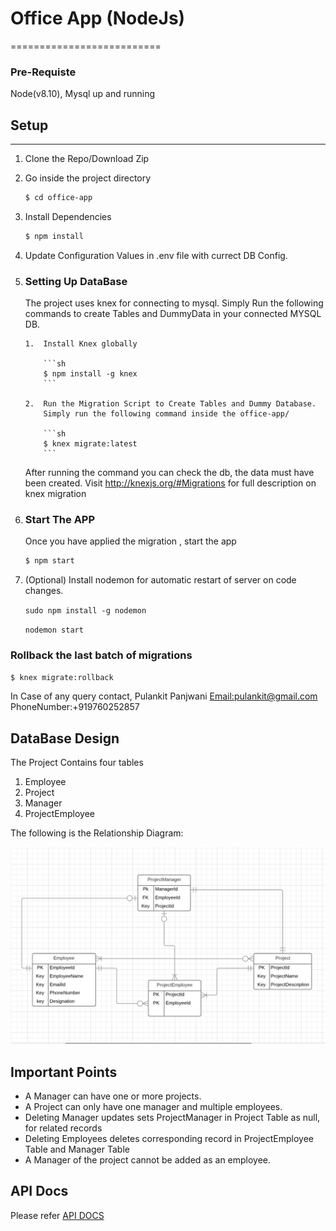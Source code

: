 # Office App (NodeJs)

==========================

### Pre-Requiste

Node(v8.10), Mysql up and running

## Setup

---

1.  Clone the Repo/Download Zip

2.  Go inside the project directory

    ```sh
    $ cd office-app
    ```

3.  Install Dependencies

    ```sh
    $ npm install
    ```

4.  Update Configuration Values in .env file with currect DB Config.

5.  ### Setting Up DataBase

    The project uses knex for connecting to mysql.
    Simply Run the following commands to create Tables and DummyData in your connected MYSQL DB.

        1.  Install Knex globally

            ```sh
            $ npm install -g knex
            ```

        2.  Run the Migration Script to Create Tables and Dummy Database.
            Simply run the following command inside the office-app/

            ```sh
            $ knex migrate:latest
            ```

    After running the command you can check the db, the data must have been created.
    Visit http://knexjs.org/#Migrations for full description on knex migration

6)  ### Start The APP

    Once you have applied the migration , start the app

    ```sh
    $ npm start
    ```

7)  (Optional) Install nodemon for automatic restart of server on code changes.

    `sudo npm install -g nodemon`

    `nodemon start`

### Rollback the last batch of migrations

```sh
$ knex migrate:rollback
```

In Case of any query contact,
Pulankit Panjwani
[Email:pulankit@gmail.com](mailto:pulankit@gmail.com)
PhoneNumber:+919760252857

## DataBase Design

The Project Contains four tables

1.  Employee
2.  Project
3.  Manager
4.  ProjectEmployee

The following is the Relationship Diagram:

![ERD Office App](./image/ERD.png)

## Important Points

- A Manager can have one or more projects.
- A Project can only have one manager and multiple employees.
- Deleting Manager updates sets ProjectManager in Project Table as null, for related records
- Deleting Employees deletes corresponding record in ProjectEmployee Table and Manager Table
- A Manager of the project cannot be added as an employee.

## API Docs

Please refer [API DOCS](./APIDOC.MD)
